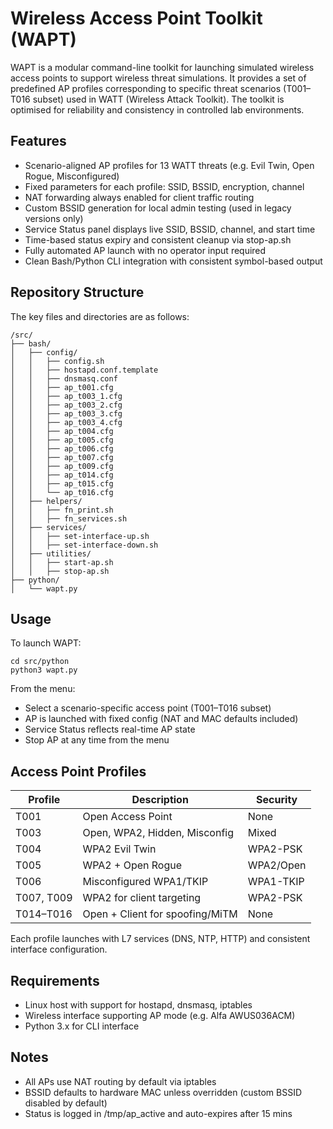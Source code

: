 # Wireless Access Point Toolkit (WAPT)

WAPT is a modular command-line toolkit for launching simulated wireless access points to support wireless threat simulations. It provides a set of predefined AP profiles corresponding to specific threat scenarios (T001–T016 subset) used in WATT (Wireless Attack Toolkit). The toolkit is optimised for reliability and consistency in controlled lab environments.

## Features

- Scenario-aligned AP profiles for 13 WATT threats (e.g. Evil Twin, Open Rogue, Misconfigured)
- Fixed parameters for each profile: SSID, BSSID, encryption, channel
- NAT forwarding always enabled for client traffic routing
- Custom BSSID generation for local admin testing (used in legacy versions only)
- Service Status panel displays live SSID, BSSID, channel, and start time
- Time-based status expiry and consistent cleanup via stop-ap.sh
- Fully automated AP launch with no operator input required
- Clean Bash/Python CLI integration with consistent symbol-based output

## Repository Structure

The key files and directories are as follows:

```
/src/
├── bash/
│   ├── config/
│   │   ├── config.sh
│   │   ├── hostapd.conf.template
│   │   ├── dnsmasq.conf
│   │   ├── ap_t001.cfg
│   │   ├── ap_t003_1.cfg
│   │   ├── ap_t003_2.cfg
│   │   ├── ap_t003_3.cfg
│   │   ├── ap_t003_4.cfg
│   │   ├── ap_t004.cfg
│   │   ├── ap_t005.cfg
│   │   ├── ap_t006.cfg
│   │   ├── ap_t007.cfg
│   │   ├── ap_t009.cfg
│   │   ├── ap_t014.cfg
│   │   ├── ap_t015.cfg
│   │   └── ap_t016.cfg
│   ├── helpers/
│   │   ├── fn_print.sh
│   │   ├── fn_services.sh
│   ├── services/
│   │   ├── set-interface-up.sh
│   │   ├── set-interface-down.sh
│   ├── utilities/
│   │   ├── start-ap.sh
│   │   ├── stop-ap.sh
├── python/
│   └── wapt.py
```

## Usage

To launch WAPT:

```
cd src/python
python3 wapt.py
```

From the menu:
- Select a scenario-specific access point (T001–T016 subset)
- AP is launched with fixed config (NAT and MAC defaults included)
- Service Status reflects real-time AP state
- Stop AP at any time from the menu

## Access Point Profiles

| Profile         | Description                                   | Security   |
|-----------------|-----------------------------------------------|------------|
| T001            | Open Access Point                             | None       |
| T003            | Open, WPA2, Hidden, Misconfig                 | Mixed      |
| T004            | WPA2 Evil Twin                                | WPA2-PSK   |
| T005            | WPA2 + Open Rogue                             | WPA2/Open  |
| T006            | Misconfigured WPA1/TKIP                       | WPA1-TKIP  |
| T007, T009      | WPA2 for client targeting                     | WPA2-PSK   |
| T014–T016       | Open + Client for spoofing/MiTM               | None       |

Each profile launches with L7 services (DNS, NTP, HTTP) and consistent interface configuration.

## Requirements

- Linux host with support for hostapd, dnsmasq, iptables
- Wireless interface supporting AP mode (e.g. Alfa AWUS036ACM)
- Python 3.x for CLI interface

## Notes

- All APs use NAT routing by default via iptables
- BSSID defaults to hardware MAC unless overridden (custom BSSID disabled by default)
- Status is logged in /tmp/ap_active and auto-expires after 15 mins
